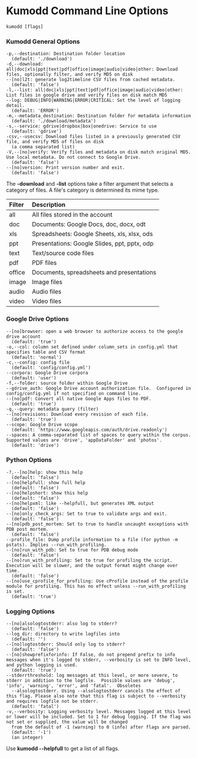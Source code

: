 # Kumodd Command Line Options

    kumodd [flags]

### Kumodd General Options

    -p,--destination: Destination folder location
      (default: './download')
    -d,--download: all|doc|xls|ppt|text|pdf|office|image|audio|video|other: Download files, optionally filter, and verify MD5 on disk
    --[no]l2t: generate log2timeline CSV files from cached metadata.
      (default: 'false')
    -l,--list: all|doc|xls|ppt|text|pdf|office|image|audio|video|other: List files in google drive and verify files on disk match MD5
    --log: DEBUG|INFO|WARNING|ERROR|CRITICAL: Set the level of logging detail.
      (default: 'ERROR')
    -m,--metadata_destination: Destination folder for metadata information
      (default: './download/metadata')
    -s,--service: gdrive|dropbox|box|onedrive: Service to use
      (default: 'gdrive')
    -csv,--usecsv: Download files listed in a previously generated CSV file, and verify MD5 of files on disk
      (a comma separated list)
    -V,--[no]verify: Verify files and metadata on disk match original MD5. Use local metadata. Do not connect to Google Drive.
      (default: 'false')
    --[no]version: Print version number and exit.
      (default: 'false')

The __-download__ and __-list__ options take a filter argument that selects a category of files.
A file's category is determined its mime type.

Filter	| Description 
:------	| :-----------
all	| All files stored in the account
doc	| Documents: Google Docs, doc, docx, odt
xls	| Spreadsheets: Google Sheets, xls, xlsx, ods
ppt	| Presentations: Google Slides, ppt, pptx, odp
text	| Text/source code files
pdf	| PDF files
office	| Documents, spreadsheets and presentations
image	| Image files
audio	| Audio files
video	| Video files

### Google Drive Options

    --[no]browser: open a web browser to authorize access to the google drive account
      (default: 'true')
    -o,--col: column set defined under column_sets in config.yml that specifies table and CSV format
      (default: 'normal')
    -c,--config: config file
      (default: 'config/config.yml')
    --corpora: Google Drive corpora
      (default: 'user')
    -f,--folder: source folder within Google Drive
    --gdrive_auth: Google Drive account authorization file.  Configured in config/config.yml if not specified on command line.
    --[no]pdf: Convert all native Google Apps files to PDF.
      (default: 'true')
    -q,--query: metadata query (filter)
    --[no]revisions: Download every revision of each file.
      (default: 'true')
    --scope: Google Drive scope
      (default: 'https://www.googleapis.com/auth/drive.readonly')
    --spaces: A comma-separated list of spaces to query within the corpus. Supported values are 'drive', 'appDataFolder' and 'photos'.
      (default: 'drive')

### Python Options

    -?,--[no]help: show this help
      (default: 'false')
    --[no]helpfull: show full help
      (default: 'false')
    --[no]helpshort: show this help
      (default: 'false')
    --[no]helpxml: like --helpfull, but generates XML output
      (default: 'false')
    --[no]only_check_args: Set to true to validate args and exit.
      (default: 'false')
    --[no]pdb_post_mortem: Set to true to handle uncaught exceptions with PDB post mortem.
      (default: 'false')
    --profile_file: Dump profile information to a file (for python -m pstats). Implies --run_with_profiling.
    --[no]run_with_pdb: Set to true for PDB debug mode
      (default: 'false')
    --[no]run_with_profiling: Set to true for profiling the script. Execution will be slower, and the output format might change over time.
      (default: 'false')
    --[no]use_cprofile_for_profiling: Use cProfile instead of the profile module for profiling. This has no effect unless --run_with_profiling is set.
      (default: 'true')

### Logging Options

    --[no]alsologtostderr: also log to stderr?
      (default: 'false')
    --log_dir: directory to write logfiles into
      (default: '')
    --[no]logtostderr: Should only log to stderr?
      (default: 'false')
    --[no]showprefixforinfo: If False, do not prepend prefix to info messages when it's logged to stderr, --verbosity is set to INFO level, and python logging is used.
      (default: 'true')
    --stderrthreshold: log messages at this level, or more severe, to stderr in addition to the logfile.  Possible values are 'debug', 'info', 'warning', 'error', and 'fatal'.  Obsoletes
      --alsologtostderr. Using --alsologtostderr cancels the effect of this flag. Please also note that this flag is subject to --verbosity and requires logfile not be stderr.
      (default: 'fatal')
    -v,--verbosity: Logging verbosity level. Messages logged at this level or lower will be included. Set to 1 for debug logging. If the flag was not set or supplied, the value will be changed
      from the default of -1 (warning) to 0 (info) after flags are parsed.
      (default: '-1')
      (an integer)
    
Use __kumodd --helpfull__ to get a list of all flags.
    
    
